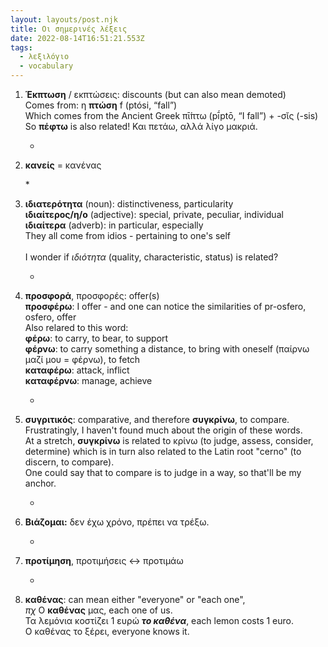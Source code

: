 ```yaml
---
layout: layouts/post.njk
title: Οι σημερινές λέξεις
date: 2022-08-14T16:51:21.553Z
tags:
  - λεξιλόγιο
  - vocabulary
---
```

1. **Έκπτωση** / εκπτώσεις: discounts (but can also mean demoted)\
   Comes from: η **πτώση** f (ptósi, “fall”)\
   Which comes from the Ancient Greek  πῑ́πτω (pī́ptō, “I fall”) +‎ -σῐς (-sis)\
   So **πέφτω** is also related! Και πετάω, αλλά λίγο μακριά.

   *
2. **κανείς** = κανένας

   \*
3. **ιδιατερότητα** (noun): distinctiveness, particularity\
   **ιδιαίτερος/η/ο** (adjective): special, private, peculiar, individual\
   **ιδιαίτερα** (adverb): in particular, especially\
   They all come from idios - pertaining to one's self\
   \
   I wonder if *ιδιότητα* (quality, characteristic, status) is related?

   *
4. **προσφορά**, προσφορές: offer(s)\
   **προσφέρω**: I offer - and one can notice the similarities of pr-osfero, osfero, offer\
   Also relared to this word:\
   **φέρω**: to carry, to bear, to support\
   **φέρνω**: to carry something a distance, to bring with oneself (παίρνω μαζί μου = φέρνω), to fetch\
   **καταφέρω**: attack, inflict\
   **καταφέρνω**: manage, achieve

   *
5. **συγριτικός**: comparative, and therefore **συγκρίνω**, to compare. \
   Frustratingly, I haven't found much about the origin of these words. \
   At a stretch, **συγκρίνω** is related to κρίνω (to judge, assess, consider, determine) which is in turn also related to the Latin root "cerno" (to discern, to compare).\
   One could say that to compare is to judge in a way, so that'll be my anchor.

   *
6. **Βιάζομαι:** δεν έχω χρόνο, πρέπει να τρέξω.

   *
7. **προτίμηση**, προτιμήσεις <-> προτιμάω

   *
8. **καθένας**: can mean either "everyone" or "each one", \
   *πχ* Ο **καθένας** μας, each one of us. \
   Τα λεμόνια κοστίζει 1 ευρώ ***το καθένα***, each lemon costs 1 euro. \
   Ο καθένας το ξέρει, everyone knows it.